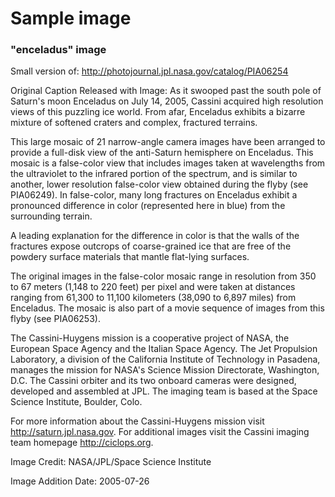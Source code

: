 Sample image
================

### "enceladus" image

Small version of: http://photojournal.jpl.nasa.gov/catalog/PIA06254


Original Caption Released with Image:
As it swooped past the south pole of Saturn's moon Enceladus on July 14, 2005, Cassini acquired high resolution views of this puzzling ice world. From afar, Enceladus exhibits a bizarre mixture of softened craters and complex, fractured terrains.

This large mosaic of 21 narrow-angle camera images have been arranged to provide a full-disk view of the anti-Saturn hemisphere on Enceladus. This mosaic is a false-color view that includes images taken at wavelengths from the ultraviolet to the infrared portion of the spectrum, and is similar to another, lower resolution false-color view obtained during the flyby (see PIA06249). In false-color, many long fractures on Enceladus exhibit a pronounced difference in color (represented here in blue) from the surrounding terrain.

A leading explanation for the difference in color is that the walls of the fractures expose outcrops of coarse-grained ice that are free of the powdery surface materials that mantle flat-lying surfaces.

The original images in the false-color mosaic range in resolution from 350 to 67 meters (1,148 to 220 feet) per pixel and were taken at distances ranging from 61,300 to 11,100 kilometers (38,090 to 6,897 miles) from Enceladus. The mosaic is also part of a movie sequence of images from this flyby (see PIA06253).

The Cassini-Huygens mission is a cooperative project of NASA, the European Space Agency and the Italian Space Agency. The Jet Propulsion Laboratory, a division of the California Institute of Technology in Pasadena, manages the mission for NASA's Science Mission Directorate, Washington, D.C. The Cassini orbiter and its two onboard cameras were designed, developed and assembled at JPL. The imaging team is based at the Space Science Institute, Boulder, Colo.

For more information about the Cassini-Huygens mission visit http://saturn.jpl.nasa.gov. For additional images visit the Cassini imaging team homepage http://ciclops.org.

Image Credit:
NASA/JPL/Space Science Institute

Image Addition Date:
2005-07-26

